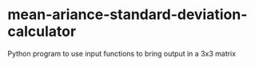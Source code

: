 # mean-ariance-standard-deviation-calculator
Python program to use input functions to bring output in a 3x3 matrix
